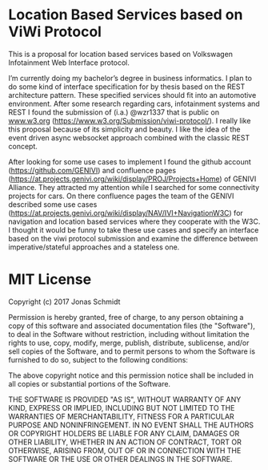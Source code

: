 # Location Based Services based on ViWi Protocol
This is a proposal for location based services based on Volkswagen Infotainment Web Interface protocol.

I’m currently doing my bachelor’s degree in business informatics. I plan to do some kind of interface specification for by thesis based on the REST architecture pattern. These specified services should fit into an automotive environment. After some research regarding cars, infotainment systems and REST I found the submission of (i.a.) @wzr1337 that is public on www.w3.org (https://www.w3.org/Submission/viwi-protocol/). I really like this proposal because of its simplicity and beauty. I like the idea of the event driven async websocket approach combined with the classic REST concept.

After looking for some use cases to implement I found the github account (https://github.com/GENIVI) and confluence pages (https://at.projects.genivi.org/wiki/display/PROJ/Projects+Home) of GENIVI Alliance. They attracted my attention while I searched for some connectivity projects for cars.
On there confluence pages the team of the GENIVI described some use cases (https://at.projects.genivi.org/wiki/display/NAV/IVI+NavigationW3C) for navigation and location based services where they cooperate with the W3C. I thought it would be funny to take these use cases and specify an interface based on the viwi protocol submission and examine the difference between imperative/stateful approaches and a stateless one.

# MIT License

Copyright (c) 2017 Jonas Schmidt

Permission is hereby granted, free of charge, to any person obtaining a copy
of this software and associated documentation files (the "Software"), to deal
in the Software without restriction, including without limitation the rights
to use, copy, modify, merge, publish, distribute, sublicense, and/or sell
copies of the Software, and to permit persons to whom the Software is
furnished to do so, subject to the following conditions:

The above copyright notice and this permission notice shall be included in all
copies or substantial portions of the Software.

THE SOFTWARE IS PROVIDED "AS IS", WITHOUT WARRANTY OF ANY KIND, EXPRESS OR
IMPLIED, INCLUDING BUT NOT LIMITED TO THE WARRANTIES OF MERCHANTABILITY,
FITNESS FOR A PARTICULAR PURPOSE AND NONINFRINGEMENT. IN NO EVENT SHALL THE
AUTHORS OR COPYRIGHT HOLDERS BE LIABLE FOR ANY CLAIM, DAMAGES OR OTHER
LIABILITY, WHETHER IN AN ACTION OF CONTRACT, TORT OR OTHERWISE, ARISING FROM,
OUT OF OR IN CONNECTION WITH THE SOFTWARE OR THE USE OR OTHER DEALINGS IN THE
SOFTWARE.
